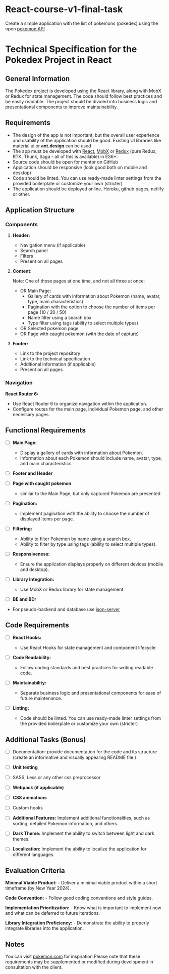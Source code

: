 # React-course-v1-final-task
Create a simple application with the list of pokemons (pokedex) using the open [pokemon API](http://pokeapi.co)

# Technical Specification for the Pokedex Project in React

## General Information
The Pokedex project is developed using the React library, along with MobX or Redux for state management. The code should follow best practices and be easily readable. The project should be divided into business logic and presentational components to improve maintainability.

## Requirements
* The design of the app is not important, but the overall user experience and usability of the application should be good. Existing UI libraries like material ui or **ant.design** can be used
* The app must be developed with [React](https://legacy.reactjs.org/), [MobX](https://mobx.js.org/README.html) or [Redux](https://redux.js.org/) (pure Redux, RTK, Thunk, Saga - all of this is available) in ES6+.
* Source code should be open for mentor on GitHub
* Application should be responsive (look good both on mobile and desktop)
* Code should be linted. You can use ready-made linter settings from the provided boilerplate or customize your own (stricter)
* The application should be deployed online. Heroku, github pages, netlify or other.

## Application Structure

### Components
1. **Header:**
   - Navigation menu (if applicable)
   - Search panel
   - Filters
   - Present on all pages

2. **Content:**
   
   Note: One of these pages at one time, and not all three at once:
   - OR Main Page:
     - Gallery of cards with information about Pokemon (name, avatar, type, main characteristics)
     - Pagination with the option to choose the number of items per page (10 / 20 / 50)
     - Name filter using a search box
     - Type filter using tags (ability to select multiple types)
   - OR Selected pokemon page
   - OR Page with caught pokemon (with the date of capture)

4. **Footer:**
   - Link to the project repository
   - Link to the technical specification
   - Additional information (if applicable)
   - Present on all pages

### Navigation
 **React Router 6:**
   - Use React Router 6 to organize navigation within the application.
   - Configure routes for the main page, individual Pokemon page, and other necessary pages.

## Functional Requirements

 - [ ] **Main Page:**
   - Display a gallery of cards with information about Pokemon.
   - Information about each Pokemon should include name, avatar, type, and main characteristics.

 - [ ] **Footer and Header**

 - [ ] **Page with caught pokemon**
   - similar to the Main Page, but only captured Pokemon are presented

 - [ ] **Pagination:**
   - Implement pagination with the ability to choose the number of displayed items per page.

 - [ ] **Filtering:**
   - Ability to filter Pokemon by name using a search box.
   - Ability to filter by type using tags (ability to select multiple types).

 - [ ] **Responsiveness:**
   - Ensure the application displays properly on different devices (mobile and desktop).

 - [ ] **Library Integration:**
   - Use MobX or Redux library for state management.

  - [ ] **BE and BD:**
   - For pseudo-backend and database use [json-server](https://www.npmjs.com/package/json-server)

## Code Requirements

- [ ] **React Hooks:**
    - Use React Hooks for state management and component lifecycle.

- [ ] **Code Readability:**
    - Follow coding standards and best practices for writing readable code.

- [ ] **Maintainability:**
    - Separate business logic and presentational components for ease of future maintenance.

- [ ] **Linting:**
    - Code should be linted. You can use ready-made linter settings from the provided boilerplate or customize your own (stricter)

## Additional Tasks (Bonus)

- [ ] Documentation: provide documentation for the code and its structure (create an informative and visually appealing README file.)
- [ ] **Unit testing**
- [ ] SASS, Less or any other css preprocessor
- [ ] **Webpack (if applicable)**
- [ ] **CSS animations**
- [ ] Custom hooks
- [ ] **Additional Features:** Implement additional functionalities, such as sorting, detailed Pokemon information, and others.
- [ ] **Dark Theme:** Implement the ability to switch between light and dark themes.
- [ ] **Localization:** Implement the ability to localize the application for different languages.


## Evaluation Criteria

 **Minimal Viable Product:**
    - Deliver a minimal viable product within a short timeframe (by New Year 2024).

 **Code Convention:**
    - Follow good coding conventions and style guides.

 **Implementation Prioritization:**
    - Know what is important to implement now and what can be deferred to future iterations.

 **Library Integration Proficiency:**
    - Demonstrate the ability to properly integrate libraries into the application.



## Notes
You can visit [pokemon.com](https://www.pokemon.com/us/pokedex) for inspiration
Please note that these requirements may be supplemented or modified during development in consultation with the client.

